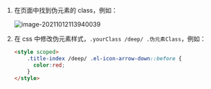 1. 在页面中找到伪元素的 class，例如：

   ![image-20211012113940039](C:\Users\Administrator\AppData\Roaming\Typora\typora-user-images\image-20211012113940039.png)

2. 在 css 中修改伪元素样式，`.yourClass /deep/ .伪元素Class`，例如：

   ```html
   <style scoped>
       .title-index /deep/ .el-icon-arrow-down::before {
         color:red;
       }
   </style>
   ```

   

